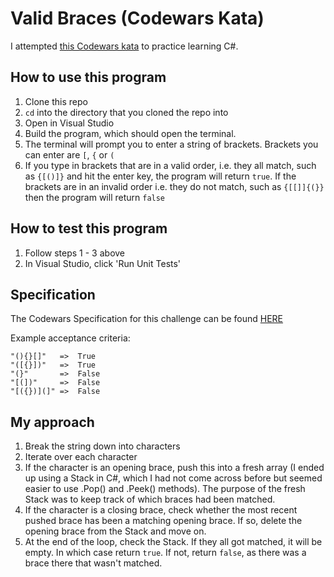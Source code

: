 # Valid Braces (Codewars Kata)

I attempted <a href="https://www.codewars.com/kata/valid-braces">this Codewars kata</a> to practice learning C#. 

## How to use this program 

1. Clone this repo
2. `cd` into the directory that you cloned the repo into 
3. Open in Visual Studio 
4. Build the program, which should open the terminal. 
5. The terminal will prompt you to enter a string of brackets. Brackets you can enter are `[`, `{` or `(` 
6. If you type in brackets that are in a valid order, i.e. they all match, such as `{[()]}` and hit the enter key, the program will return `true`. If the brackets are in an invalid order i.e. they do not  match, such as `{[[]]{(}}` then the program will return `false`

## How to test this program 

1. Follow steps 1 - 3 above 
2. In Visual Studio, click 'Run Unit Tests' 

## Specification 

The Codewars Specification for this challenge can be found <a href="https://www.codewars.com/kata/valid-braces">HERE</a>

Example acceptance criteria: 

```
"(){}[]"   =>  True
"([{}])"   =>  True
"(}"       =>  False
"[(])"     =>  False
"[({})](]" =>  False
```

## My approach 

1. Break the string down into characters 
2. Iterate over each character 
3. If the character is an opening brace, push this into a fresh array (I ended up using a Stack in C#, which I had not come across before but seemed easier to use .Pop() and .Peek() methods). The purpose of the fresh Stack was to keep track of which braces had been matched. 
4. If the character is a closing brace, check whether the most recent pushed brace has been a matching opening brace. If so, delete the opening brace from the Stack and move on. 
5. At the end of the loop, check the Stack. If they all got matched, it will be empty. In which case return `true`. If not, return `false`, as there was a brace there that wasn't matched. 


